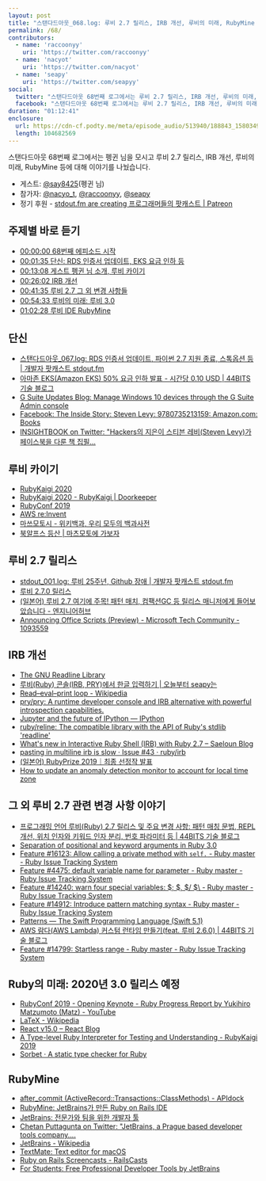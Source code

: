 ```yaml
---
layout: post
title: "스탠다드아웃_068.log: 루비 2.7 릴리스, IRB 개선, 루비의 미래, RubyMine 등 w/ 펭귄"
permalink: /68/
contributors:
  - name: 'raccoonyy'
    uri: 'https://twitter.com/raccoonyy'
  - name: 'nacyot'
    uri: 'https://twitter.com/nacyot'
  - name: 'seapy'
    uri: 'https://twitter.com/seapyy'
social:
  twitter: "스탠다드아웃 68번째 로그에서는 루비 2.7 릴리스, IRB 개선, 루비의 미래, RubyMine 등에 대해서 이야기를 나눴습니다."
  facebook: "스탠다드아웃 68번째 로그에서는 루비 2.7 릴리스, IRB 개선, 루비의 미래, RubyMine 등에 대해서 이야기를 나눴습니다."
duration: "01:12:41"
enclosure:
  url: https://cdn-cf.podty.me/meta/episode_audio/513940/188843_1580349310952.mp3
  length: 104682569
---
```


스탠다드아웃 68번째 로그에서는 펭귄 님을 모시고 루비 2.7 릴리스, IRB 개선, 루비의 미래, RubyMine 등에 대해 이야기를 나눴습니다.

* 게스트: [@say8425][say](펭귄 님)
* 참가자: [@nacyo_t][nac], [@raccoonyy][rac], [@seapy][sea]
* 정기 후원 - [stdout.fm are creating 프로그래머들의 팟캐스트 \| Patreon](https://www.patreon.com/stdoutfm)

[nac]: https://twitter.com/nacyo_t
[rac]: https://twitter.com/raccoonyy
[sea]: https://twitter.com/seapy
[say]: https://twitter.com/say8425/


## 주제별 바로 듣기
* <a href="#" onclick="jumpPlayer(0.0); return false;">00:00:00 68번째 에피소드 시작</a>
* <a href="#" onclick="jumpPlayer(95.0); return false;">00:01:35 단신: RDS 인증서 업데이트, EKS 요금 인하 등</a>
* <a href="#" onclick="jumpPlayer(788.0); return false;">00:13:08 게스트 펭귄 님 소개, 루비 카이기</a>
* <a href="#" onclick="jumpPlayer(1562.0); return false;">00:26:02 IRB 개선</a>
* <a href="#" onclick="jumpPlayer(2495.0); return false;">00:41:35 루비 2.7 그 외 변경 사항들</a>
* <a href="#" onclick="jumpPlayer(3273.0); return false;">00:54:33 루비의 미래: 루비 3.0</a>
* <a href="#" onclick="jumpPlayer(3748.0); return false;">01:02:28 루비 IDE RubyMine</a>


## 단신
* [스탠다드아웃_067.log: RDS 인증서 업데이트, 파이썬 2.7 지원 종료, 스톡옵션 등 \| 개발자 팟캐스트 stdout.fm](https://stdout.fm/67/)
* [아마존 EKS(Amazon EKS) 50% 요금 인하 발표 - 시간당 0.10 USD \| 44BITS 기술 블로그](https://www.44bits.io/ko/post/news--amazon-eks-price-reduction)
* [G Suite Updates Blog: Manage Windows 10 devices through the G Suite Admin console](https://gsuiteupdates.googleblog.com/2020/01/windows-10-gsuite-admin-single-sign-on-sso.html)
* [Facebook: The Inside Story: Steven Levy: 9780735213159: Amazon.com: Books](https://www.amazon.com/Facebook-Inside-Story-Steven-Levy/dp/0735213151/ref=sr_1_1?keywords=facebook+steven+levy&qid=1580347148&sr=8-1)
* [INSIGHTBOOK on Twitter: "Hackers의 지은이 스티븐 레비(Steven Levy)가 페이스북을 다룬 책 집필...](https://mobile.twitter.com/insightbook/status/1218030801926754304)

## 루비 카이기
* [RubyKaigi 2020](https://rubykaigi.org/2020)
* [RubyKaigi 2020 - RubyKaigi \| Doorkeeper](https://rubykaigi.doorkeeper.jp/events/102599)
* [RubyConf 2019](https://rubyconf.org/)
* [AWS re:Invent](https://reinvent.awsevents.com/)
* [마쓰모토시 - 위키백과, 우리 모두의 백과사전](https://ko.wikipedia.org/wiki/%EB%A7%88%EC%93%B0%EB%AA%A8%ED%86%A0%EC%8B%9C)
* [북알프스 등산 \| 마츠모토에 가보자](https://visitmatsumoto.com/ko/coverstory/climbingalps/)

## 루비 2.7 릴리스
* [stdout_001.log: 루비 25주년, Github 장애 \| 개발자 팟캐스트 stdout.fm](https://stdout.fm/1/)
* [루비 2.7.0 릴리스](https://www.ruby-lang.org/ko/news/2019/12/25/ruby-2-7-0-released/)
* [(일본어) 루비 2.7 여기에 주목! 패턴 매치, 컴팩션GC 등 릴리스 매니저에게 들어보았습니다 - 엔지니어허브](https://employment.en-japan.com/engineerhub/entry/2019/12/26/103000)
* [Announcing Office Scripts (Preview) - Microsoft Tech Community - 1093559](https://techcommunity.microsoft.com/t5/excel-blog/announcing-office-scripts-preview/ba-p/1093559)

## IRB 개선
* [The GNU Readline Library](https://tiswww.case.edu/php/chet/readline/rltop.html)
* [루비(Ruby) 콘솔(IRB, PRY)에서 한글 입력하기 \| 오늘부터 seapy는](https://blog.iamseapy.com/archives/177)
* [Read–eval–print loop - Wikipedia](https://en.wikipedia.org/wiki/Read%E2%80%93eval%E2%80%93print_loop)
* [pry/pry: A runtime developer console and IRB alternative with powerful introspection capabilities.](https://github.com/pry/pry)
* [Jupyter and the future of IPython — IPython](https://ipython.org/)
* [ruby/reline: The compatible library with the API of Ruby's stdlib 'readline'](https://github.com/ruby/reline)
* [What's new in Interactive Ruby Shell (IRB) with Ruby 2.7 – Saeloun Blog](https://blog.saeloun.com/2019/09/23/new-irb-features.html)
* [pasting in multiline irb is slow · Issue #43 · ruby/irb](https://github.com/ruby/irb/issues/43)
* [(일본어) RubyPrize 2019｜최종 선정작 발표](https://rubyprize.jp/ja/nominees_19.html)
* [How to update an anomaly detection monitor to account for local time zone](https://docs.datadoghq.com/monitors/faq/how-to-update-anomaly-monitor-timezone/)

## 그 외 루비 2.7 관련 변경 사항 이야기
* [프로그래밍 언어 루비(Ruby) 2.7 릴리스 및 주요 변경 사항: 패턴 매칭 문법, REPL 개선, 위치 인자와 키워드 인자 분리, 번호 파라미터 등 \| 44BITS 기술 블로그](https://www.44bits.io/ko/post/news--ruby-2-7-released)
* [Separation of positional and keyword arguments in Ruby 3.0](https://www.ruby-lang.org/en/news/2019/12/12/separation-of-positional-and-keyword-arguments-in-ruby-3-0/)
* [Feature #16123: Allow calling a private method with `self.` - Ruby master - Ruby Issue Tracking System](https://bugs.ruby-lang.org/issues/16123)
* [Feature #4475: default variable name for parameter - Ruby master - Ruby Issue Tracking System](https://bugs.ruby-lang.org/issues/4475)
* [Feature #14240: warn four special variables: $; $, $/ $\ - Ruby master - Ruby Issue Tracking System](https://bugs.ruby-lang.org/issues/14240)
* [Feature #14912: Introduce pattern matching syntax - Ruby master - Ruby Issue Tracking System](https://bugs.ruby-lang.org/issues/14912)
* [Patterns — The Swift Programming Language (Swift 5.1)](https://docs.swift.org/swift-book/ReferenceManual/Patterns.html)
* [AWS 람다(AWS Lambda) 커스텀 런타임 만들기(feat. 루비 2.6.0) \| 44BITS 기술 블로그](https://www.44bits.io/ko/post/how-to-create-aws-lambda-custom-runtime-feat-ruby-2-6-0)
* [Feature #14799: Startless range - Ruby master - Ruby Issue Tracking System](https://bugs.ruby-lang.org/issues/14799)

## Ruby의 미래: 2020년 3.0 릴리스 예정
* [RubyConf 2019 - Opening Keynote - Ruby Progress Report by Yukihiro Matzumoto (Matz) - YouTube](https://www.youtube.com/watch?v=2g9R7PUCEXo)
* [LaTeX - Wikipedia](https://en.wikipedia.org/wiki/LaTeX)
* [React v15.0 – React Blog](https://ja.reactjs.org/blog/2016/04/07/react-v15.html)
* [A Type-level Ruby Interpreter for Testing and Understanding - RubyKaigi 2019](https://rubykaigi.org/2019/presentations/mametter.html#apr18)
* [Sorbet · A static type checker for Ruby](https://sorbet.org/)

## RubyMine
* [after_commit (ActiveRecord::Transactions::ClassMethods) - APIdock](https://apidock.com/rails/ActiveRecord/Transactions/ClassMethods/after_commit)
* [RubyMine: JetBrains가 만든 Ruby on Rails IDE](https://www.jetbrains.com/ko-kr/ruby/)
* [JetBrains: 전문가와 팀을 위한 개발자 툴](https://www.jetbrains.com/ko-kr/)
* [Chetan Puttagunta on Twitter: "JetBrains, a Prague based developer tools company....](https://twitter.com/chetanp/status/1205907182396395525)
* [JetBrains - Wikipedia](https://en.wikipedia.org/wiki/JetBrains)
* [TextMate: Text editor for macOS](https://macromates.com/)
* [Ruby on Rails Screencasts - RailsCasts](http://railscasts.com/)
* [For Students: Free Professional Developer Tools by JetBrains](https://www.jetbrains.com/student/)
